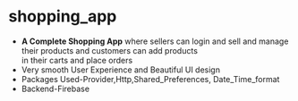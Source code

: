 # shopping_app

* **A Complete Shopping App** where sellers can login and sell and manage their products and customers can add products                   
  in their carts and place orders  
* Very smooth User Experience and Beautiful UI design
* Packages Used-Provider,Http,Shared_Preferences, Date_Time_format
* Backend-Firebase




